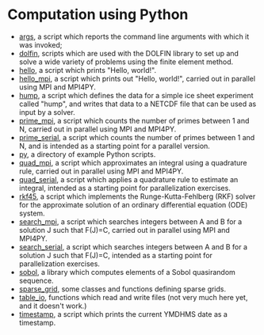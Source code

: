 Computation using Python 
==================================

-   [args](args/args.html), a script which reports the command line
    arguments with which it was invoked;
-   [dolfin](dolfin/dolfin.html), scripts which are used with the DOLFIN
    library to set up and solve a wide variety of problems using the
    finite element method.
-   [hello](hello/hello.html), a script which prints "Hello, world!".
-   [hello\_mpi](hello_mpi/hello_mpi.html), a script which prints out
    "Hello, world!", carried out in parallel using MPI and MPI4PY.
-   [hump](hump/hump.html), a script which defines the data for a simple
    ice sheet experiment called "hump", and writes that data to a NETCDF
    file that can be used as input by a solver.
-   [prime\_mpi](prime_mpi/prime_mpi.html), a script which counts the
    number of primes between 1 and N, carried out in parallel using MPI
    and MPI4PY.
-   [prime\_serial](prime_serial/prime_serial.html), a script which
    counts the number of primes between 1 and N, and is intended as a
    starting point for a parallel version.
-   [py](py/py.html), a directory of example Python scripts.
-   [quad\_mpi](quad_mpi/quad_mpi.html), a script which approximates an
    integral using a quadrature rule, carried out in parallel using MPI
    and MPI4PY.
-   [quad\_serial](quad_serial/quad_serial.html), a script which applies
    a quadrature rule to estimate an integral, intended as a starting
    point for parallelization exercises.
-   [rkf45](rkf45/rkf45.html), a script which implements the
    Runge-Kutta-Fehlberg (RKF) solver for the approximate solution of an
    ordinary differential equation (ODE) system.
-   [search\_mpi](search_mpi/search_mpi.html), a script which searches
    integers between A and B for a solution J such that F(J)=C, carried
    out in parallel using MPI and MPI4PY.
-   [search\_serial](search_serial/search_serial.html), a script which
    searches integers between A and B for a solution J such that F(J)=C,
    intended as a starting point for parallelization exercises.
-   [sobol](sobol/sobol.html), a library which computes elements of a
    Sobol quasirandom sequence.
-   [sparse\_grid](sparse_grid/sparse_grid.html), some classes and
    functions defining sparse grids.
-   [table\_io](table_io/table_io.html), functions which read and write
    files (not very much here yet, and it doesn't work.)
-   [timestamp](timestamp/timestamp.html), a script which prints the
    current YMDHMS date as a timestamp.
